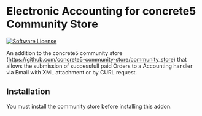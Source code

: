 # Electronic Accounting for concrete5 Community Store

[![Software License](https://img.shields.io/badge/license-MIT-brightgreen.svg?style=flat-square)](LICENSE)

An addition to the concrete5 community store (https://github.com/concrete5-community-store/community_store) that allows the submission of successfull paid Orders to a Accounting handler via Email with XML attachment or by CURL request.

## Installation
You must install the community store before installing this addon.


